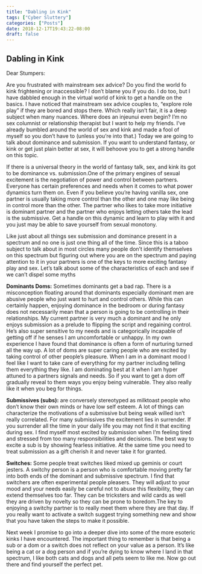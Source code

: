 ```yaml
---
title: "Dabling in Kink"
tags: ["Cyber Sluttery"]
categories: ["Posts"]
date: 2018-12-17T19:43:22-08:00
draft: false
---
```

## Dabling in Kink

Dear Stumpers:

Are you frustrated with mainstream sex advice? Do you find the world fo kink frightening or inaccessible? I don’t blame you if you do. I do too, but I have dabbled enough in the virtual world of kink to get a handle on the basics. I have noticed that mainstream sex advice couples to,  “explore role play” if they are bored and stops there. Which really isn’t fair, it is a deep subject when many nuances. Where does an injeunui even begin? I’m no sex columnist or relationship therapist but I want to help my friends.  I’ve already bumbled around the world of sex and kink and made a fool of myself so you don’t have to (unless you’re into that.) Today we are going to talk about dominance and submission. If you want to understand fantasy, or kink or get just plain better at sex, it will behoove you to get a strong handle on this topic. 

If there is a universal theory in the world of fantasy talk, sex, and kink its got to be dominance vs. submission.One of the primary engines of sexual excitement is the negotiation of power and control between partners. Everyone has certain preferences and needs when it comes to what power dynamics turn them on. Even if you believe you’re having vanilla sex, one partner is usually taking more control than the other and one may like being in control more than the other.  The partner who likes to take more initiative is dominant partner and the partner who enjoys letting others take the lead is the submissive. Get a handle on this dynamic and learn to play with it and you just may be able to save yourself from sexual monotony.  

 Like just about all things sex submission and dominance present in a spectrum and no one is just one thing all of the time. Since this is a taboo subject to talk about in most circles many people don’t identify themselves on this spectrum but figuring out where you are on the spectrum and paying attention to it in your partners is one of the keys to more exciting fantasy play and sex. Let’s talk about some of the characteristics of each and see if we can’t dispel some myths 


 __Dominants Doms:__ Sometimes dominants get a bad rap. There is a misconception floating around that dominants especially dominant men are abusive people who just want to hurt and control others. While this can certainly happen, enjoying dominance in the bedroom or during fantasy does not necessarily mean that a person is going to be controlling in their relationships.  My current partner is very much a dominant and he only enjoys submission as a prelude to flipping the script and regaining control. He’s also super sensitive to my needs and is categorically incapable of getting off if he senses I am uncomfortable or unhappy. In my own experience I have found that dominance is often a form of nurturing turned all the way up. A lot of doms are super caring people who are excited by taking control of other people’s pleasure. When I am in a dominant mood I feel like I want to take care of everything for my partner including telling them everything they like. I am dominating best at it when I am hyper attuned to a partners signals and needs. So if you want to get a dom off gradually reveal to them ways you enjoy being vulnerable. They also really like it when you beg for things. 

__Submissives (subs):__  are conversely stereotyped as milktoast people who don’t know their own minds or have low self esteem. A lot of things can characterize the motivations of a submissive but being weak willed isn’t really correlated. For many submissives the excitement lies in surrender.  If you surrender all the time in your daily life you may not find it that exciting during sex. I find myself most excited by submission when I’m feeling tired and stressed from too many responsibilities and decisions. The best way to excite a sub is by showing fearless initiative. At the same time you need to treat submission as a gift cherish it and never take it for granted. 

__Switches:__ Some people treat switches liked mixed up geminis or court jesters.  A switchy person is a person who is comfortable moving pretty far into both ends of the dominant and submissive spectrum. I find  that switchers are often experimental people pleasers. They will adjust to your mood and your needs easily be careful not to abuse this flexibility, they can extend themselves too far. They can be tricksters and wild cards as well they are driven by novelty so they can be prone to boredom.The key to enjoying a switchy partner is to really meet them where they are that day. If you really want to activate a switch suggest trying something new and show that you have taken the steps to make it possible. 

Next week I promise to go into a deeper dive into some of the more esoteric kinks I have encountered. The important thing to remember is that being a sub or a dom or a switch does not reflect on your value as a person. It’s like being a cat or a dog person and if you’re dying to know where I land in that spectrum, I like both cats and dogs and all pets seem to like me. Now go out there and find yourself the perfect pet. 
